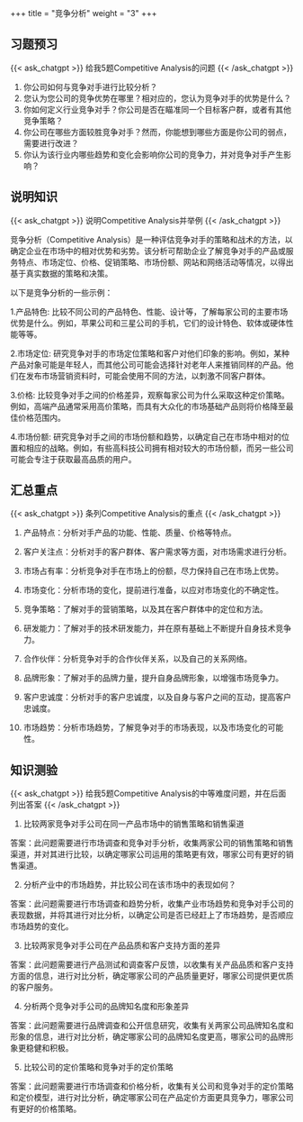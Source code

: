+++
title = "竞争分析"
weight = "3"
+++
## 习题预习
{{< ask_chatgpt >}}
给我5题Competitive Analysis的问题
{{< /ask_chatgpt >}}



1. 你公司如何与竞争对手进行比较分析？
2. 您认为您公司的竞争优势在哪里？相对应的，您认为竞争对手的优势是什么？
3. 你如何定义行业竞争对手？你公司是否在瞄准同一个目标客户群，或者有其他竞争策略？
4. 你公司在哪些方面较胜竞争对手？然而，你能想到哪些方面是你公司的弱点，需要进行改进？
5. 你认为该行业内哪些趋势和变化会影响你公司的竞争力，并对竞争对手产生影响？   

## 说明知识
{{< ask_chatgpt >}}
说明Competitive Analysis并举例
{{< /ask_chatgpt >}}



竞争分析（Competitive Analysis）是一种评估竞争对手的策略和战术的方法，以确定企业在市场中的相对优势和劣势。该分析可帮助企业了解竞争对手的产品或服务特点、市场定位、价格、促销策略、市场份额、网站和网络活动等情况，以得出基于真实数据的策略和决策。

以下是竞争分析的一些示例：

1.产品特色: 比较不同公司的产品特色、性能、设计等，了解每家公司的主要市场优势是什么。例如，苹果公司和三星公司的手机，它们的设计特色、软体或硬体性能等等。

2.市场定位: 研究竞争对手的市场定位策略和客户对他们印象的影响。例如，某种产品对象可能是年轻人，而其他公司可能会选择针对老年人来推销同样的产品。他们在发布市场营销资料时，可能会使用不同的方法，以刺激不同客户群体。

3.价格: 比较竞争对手之间的价格差异，观察每家公司为什么采取这种定价策略。例如，高端产品通常采用高价策略，而具有大众化的市场基础产品则将价格降至最佳价格范围内。

4.市场份额: 研究竞争对手之间的市场份额和趋势，以确定自己在市场中相对的位置和相应的战略。例如，有些高科技公司拥有相对较大的市场份额，而另一些公司可能会专注于获取最高品质的用户。   

## 汇总重点
{{< ask_chatgpt >}}
条列Competitive Analysis的重点
{{< /ask_chatgpt >}}



1. 产品特点：分析对手产品的功能、性能、质量、价格等特点。

2. 客户关注点：分析对手的客户群体、客户需求等方面，对市场需求进行分析。

3. 市场占有率：分析竞争对手在市场上的份额，尽力保持自己在市场上优势。

4. 市场变化：分析市场的变化，提前进行准备，以应对市场变化的不确定性。

5. 竞争策略：了解对手的营销策略，以及其在客户群体中的定位和方法。

6. 研发能力：了解对手的技术研发能力，并在原有基础上不断提升自身技术竞争力。

7. 合作伙伴：分析竞争对手的合作伙伴关系，以及自己的关系网络。

8. 品牌形象：了解对手的品牌力量，提升自身品牌形象，以增强市场竞争力。

9. 客户忠诚度：分析对手的客户忠诚度，以及自身与客户之间的互动，提高客户忠诚度。

10. 市场趋势：分析市场趋势，了解竞争对手的市场表现，以及市场变化的可能性。   

## 知识测验
{{< ask_chatgpt >}}
给我5题Competitive Analysis的中等难度问题，并在后面列出答案
{{< /ask_chatgpt >}}



1. 比较两家竞争对手公司在同一产品市场中的销售策略和销售渠道

答案：此问题需要进行市场调查和竞争对手分析，收集两家公司的销售策略和销售渠道，并对其进行比较，以确定哪家公司运用的策略更有效，哪家公司有更好的销售渠道。

2. 分析产业中的市场趋势，并比较公司在该市场中的表现如何？

答案：此问题需要进行市场调查和趋势分析，收集产业市场趋势和竞争对手公司的表现数据，并将其进行对比分析，以确定公司是否已经赶上了市场趋势，是否顺应市场趋势的变化。

3. 比较两家竞争对手公司在产品品质和客户支持方面的差异

答案：此问题需要进行产品测试和调查客户反馈，以收集有关产品品质和客户支持方面的信息，进行对比分析，确定哪家公司的产品质量更好，哪家公司提供更优质的客户服务。

4. 分析两个竞争对手公司的品牌知名度和形象差异

答案：此问题需要进行品牌调查和公开信息研究，收集有关两家公司品牌知名度和形象的信息，进行对比分析，确定哪家公司的品牌知名度更高，哪家公司的品牌形象更稳健和积极。

5. 比较公司的定价策略和竞争对手的定价策略

答案：此问题需要进行市场调查和价格分析，收集有关公司和竞争对手的定价策略和定价模型，进行对比分析，确定哪家公司在产品定价方面更具竞争力，哪家公司有更好的价格策略。   

